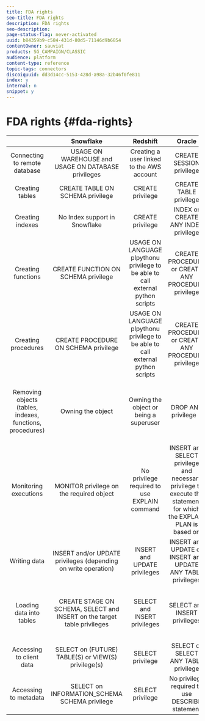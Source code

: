 ```yaml
---
title: FDA rights
seo-title: FDA rights
description: FDA rights
seo-description: 
page-status-flag: never-activated
uuid: b84359b9-c584-431d-80d5-71146d9b6854
contentOwner: sauviat
products: SG_CAMPAIGN/CLASSIC
audience: platform
content-type: reference
topic-tags: connectors
discoiquuid: dd3d14cc-5153-428d-a98a-32b46f0fe811
index: y
internal: n
snippet: y
---
```


# FDA rights {#fda-rights}

| &nbsp;| Snowflake  | Redshift | Oracle | SQLServer | PostgreSQL |
|:-:|:-:|:-:|:-:|:-:|:-:|
| Connecting to remote database  | USAGE ON WAREHOUSE and USAGE ON DATABASE privileges  | Creating a user linked to the AWS account  | CREATE SESSION privilege  | CONNECT permission | CONNECT privilege |
| Creating tables |  CREATE TABLE ON SCHEMA privilege | CREATE privilege  |  CREATE TABLE privilege |  CREATE TABLE permission | CREATE privilege  |
| Creating indexes | No Index support in Snowflake  |  CREATE privilege | INDEX or CREATE ANY INDEX privilege  | ALTER permission  | CREATE privilege  |
|  Creating functions |  CREATE FUNCTION ON SCHEMA privilege |  USAGE ON LANGUAGE plpythonu privilege to be able to call external python scripts |  CREATE PROCEDURE or CREATE ANY PROCEDURE privilege |  CREATE FUNCTION permission | USAGE privilege |
|  Creating procedures | CREATE PROCEDURE ON SCHEMA privilege  |  USAGE ON LANGUAGE plpythonu privilege to be able to call external python scripts | CREATE PROCEDURE or CREATE ANY PROCEDURE privilege  |  CREATE PROCEDURE permission | USAGE privilege (procedures are functions)  |
| Removing objects (tables, indexes, functions, procedures)  |  Owning the object | Owning the object or being a superuser  |  DROP ANY <object> privilege * |  ALTER permission |  Table: owning the table Index: owning the index Function: owning the function |
| Monitoring executions  | MONITOR privilege on the required object  |  No privilege required to use EXPLAIN command | INSERT and SELECT privilege and necessary privilege to execute the statement for which the EXPLAIN PLAN is based on  | SHOWPLAN permission  | No privilege required to use EXPLAIN statement  |
|  Writing data |  INSERT and/or UPDATE privileges (depending on write operation) | INSERT and UPDATE privileges  | INSERT and UPDATE or INSERT and UPDATE ANY TABLE privileges  |  INSERT and UPDATE permissions |  INSERT and UPDATE privileges |
| Loading data into tables  |  CREATE STAGE ON SCHEMA, SELECT and INSERT on the target table privileges |  SELECT and INSERT privileges | SELECT and INSERT privileges  | INSERT, ADMINISTER BULK OPERATIONS and ALTER TABLE permissions  |  SELECT and INSERT privileges |
| Accessing to client data  |  SELECT on (FUTURE) TABLE(S) or VIEW(S) privilege(s) | SELECT privilege  | SELECT or SELECT ANY TABLE privilege  | SELECT permission  | SELECT privilege  |
|  Accessing to metadata  | SELECT on INFORMATION_SCHEMA SCHEMA privilege  |  SELECT privilege | No privilege required to use DESCRIBE statement  | VIEW DEFINITION permission  | No privilege required to use "\d table" command  |